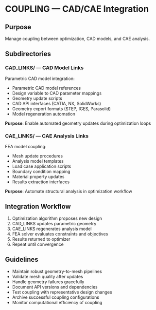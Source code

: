 # COUPLING — CAD/CAE Integration

## Purpose
Manage coupling between optimization, CAD models, and CAE analysis.

## Subdirectories

### CAD_LINKS/ — CAD Model Links
Parametric CAD model integration:
- Parametric CAD model references
- Design variable to CAD parameter mappings
- Geometry update scripts
- CAD API interfaces (CATIA, NX, SolidWorks)
- Geometry export formats (STEP, IGES, Parasolid)
- Model regeneration automation

**Purpose**: Enable automated geometry updates during optimization loops

### CAE_LINKS/ — CAE Analysis Links
FEA model coupling:
- Mesh update procedures
- Analysis model templates
- Load case application scripts
- Boundary condition mapping
- Material property updates
- Results extraction interfaces

**Purpose**: Automate structural analysis in optimization workflow

## Integration Workflow
1. Optimization algorithm proposes new design
2. CAD_LINKS updates parametric geometry
3. CAE_LINKS regenerates analysis model
4. FEA solver evaluates constraints and objectives
5. Results returned to optimizer
6. Repeat until convergence

## Guidelines
- Maintain robust geometry-to-mesh pipelines
- Validate mesh quality after updates
- Handle geometry failures gracefully
- Document API versions and dependencies
- Test coupling with representative design changes
- Archive successful coupling configurations
- Monitor computational efficiency of coupling
